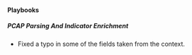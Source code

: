
#### Playbooks
##### PCAP Parsing And Indicator Enrichment
- Fixed a typo in some of the fields taken from the context.
